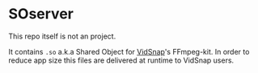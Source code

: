 # SOserver

This repo itself is not an project.

It contains  `.so` a.k.a Shared Object for [VidSnap](https://github.com/Udhayarajan/VidSnap)'s FFmpeg-kit. 
In order to reduce app size this files are delivered at runtime to VidSnap users.
